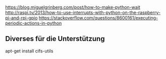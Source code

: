 https://blog.miguelgrinberg.com/post/how-to-make-python-wait
http://raspi.tv/2013/how-to-use-interrupts-with-python-on-the-raspberry-pi-and-rpi-gpio
https://stackoverflow.com/questions/8600161/executing-periodic-actions-in-python

## Diverses für die Unterstützung
apt-get install cifs-utils

